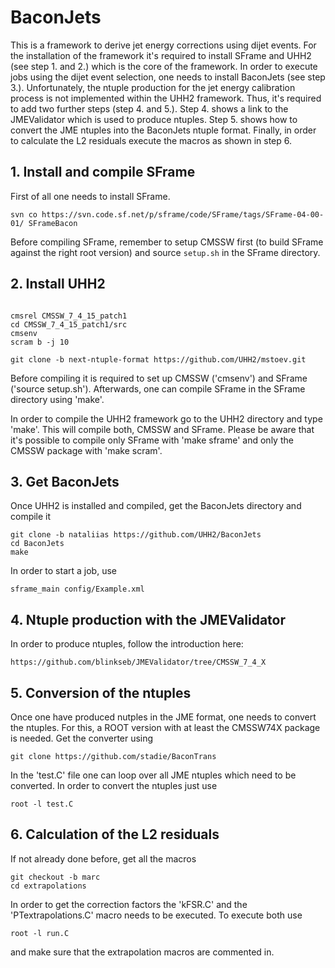 # BaconJets

This is a framework to derive jet energy corrections using dijet events. For the installation of the framework it's required to install SFrame and UHH2 (see step 1. and 2.) which is the core of the framework. In order to execute jobs using the dijet event selection, one needs to install BaconJets (see step 3.).
Unfortunately, the ntuple production for the jet energy calibration process is not implemented within the UHH2 framework. Thus, it's required to add two further steps (step 4. and 5.). Step 4. shows a link to the JMEValidator which is used to produce ntuples. Step 5. shows how to convert the JME ntuples into the BaconJets ntuple format.
Finally, in order to calculate the L2 residuals execute the macros as shown in step 6.

## 1. Install and compile SFrame
First of all one needs to install SFrame.
```
svn co https://svn.code.sf.net/p/sframe/code/SFrame/tags/SFrame-04-00-01/ SFrameBacon
```

Before compiling SFrame, remember to setup CMSSW first (to build SFrame against the right root version) and source `setup.sh` in the SFrame directory.


## 2. Install UHH2

```

cmsrel CMSSW_7_4_15_patch1
cd CMSSW_7_4_15_patch1/src
cmsenv
scram b -j 10

git clone -b next-ntuple-format https://github.com/UHH2/mstoev.git
```

Before compiling it is required to set up CMSSW ('cmsenv') and SFrame ('source setup.sh'). Afterwards, one can compile SFrame in the SFrame directory using 'make'.

In order to compile the UHH2 framework go to the UHH2 directory and type 'make'. This will compile both, CMSSW and SFrame. Please be aware that it's possible to compile only SFrame with 'make sframe' and only the CMSSW package with 'make scram'.

## 3. Get BaconJets
Once UHH2 is installed and compiled, get the BaconJets directory and compile it
```
git clone -b nataliias https://github.com/UHH2/BaconJets
cd BaconJets
make
```
In order to start a job, use
```
sframe_main config/Example.xml
```


## 4. Ntuple production with the JMEValidator
In order to produce ntuples, follow the introduction here:
```
https://github.com/blinkseb/JMEValidator/tree/CMSSW_7_4_X
```

## 5. Conversion of the ntuples
Once one have produced nutples in the JME format, one needs to convert the ntuples. For this, a ROOT version with at least the CMSSW74X package is needed. Get the converter using
```
git clone https://github.com/stadie/BaconTrans
```
In the 'test.C' file one can loop over all JME ntuples which need to be converted. In order to convert the ntuples just use
```
root -l test.C
```

## 6. Calculation of the L2 residuals
If not already done before, get all the macros
```
git checkout -b marc
cd extrapolations
```
In order to get the correction factors the 'kFSR.C' and the 'PTextrapolations.C' macro needs to be executed. To execute both use
```
root -l run.C
```
and make sure that the extrapolation macros are commented in.